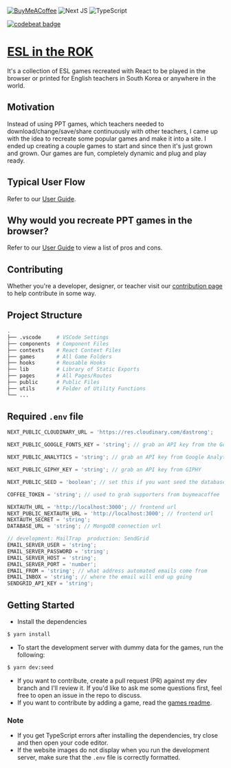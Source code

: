[![BuyMeACoffee](https://img.shields.io/badge/Buy%20Me%20a%20Coffee-ffdd00?style=for-the-badge&logo=buy-me-a-coffee&logoColor=black)](https://www.buymeacoffee.com/ycqPbFl)
![Next JS](https://img.shields.io/badge/Next-black?style=for-the-badge&logo=next.js&logoColor=white)
![TypeScript](https://img.shields.io/badge/typescript-%23007ACC.svg?style=for-the-badge&logo=typescript&logoColor=white)

[![codebeat badge](https://codebeat.co/badges/f0c149fc-47f9-4d61-8e12-6a3a61f97613)](https://codebeat.co/projects/github-com-dastrong-teacher-site-master)

# [ESL in the ROK](https://www.eslintherok.com)

It's a collection of ESL games recreated with React to be played in the browser or printed for English teachers in South Korea or anywhere in the world.

## Motivation

Instead of using PPT games, which teachers needed to download/change/save/share continuously with other teachers, I came up with the idea to recreate some popular games and make it into a site. I ended up creating a couple games to start and since then it's just grown and grown. Our games are fun, completely dynamic and plug and play ready.

## Typical User Flow

Refer to our [User Guide](https://www.eslintherok.com/guide).

## Why would you recreate PPT games in the browser?

Refer to our [User Guide](https://www.eslintherok.com/guide) to view a list of pros and cons.

## Contributing

Whether you're a developer, designer, or teacher visit our [contribution page](https://www.eslintherok.com/contribute) to help contribute in some way.

## Project Structure

```bash
.
├── .vscode     # VSCode Settings
├── components  # Component Files
├── contexts    # React Context Files
├── games       # All Game Folders
├── hooks       # Reusable Hooks
├── lib         # Library of Static Exports
├── pages       # All Pages/Routes
├── public      # Public Files
├── utils       # Folder of Utility Functions
└── ...
```

## Required `.env` file

```js
NEXT_PUBLIC_CLOUDINARY_URL = 'https://res.cloudinary.com/dastrong';

NEXT_PUBLIC_GOOGLE_FONTS_KEY = 'string'; // grab an API key from the Google Fonts API

NEXT_PUBLIC_ANALYTICS = 'string'; // grab an API key from Google Analytics

NEXT_PUBLIC_GIPHY_KEY = 'string'; // grab an API key from GIPHY

NEXT_PUBLIC_SEED = 'boolean'; // set this if you want seed the database or use the seed script

COFFEE_TOKEN = 'string'; // used to grab supporters from buymeacoffee

NEXTAUTH_URL = 'http://localhost:3000'; // frontend url
NEXT_PUBLIC_NEXTAUTH_URL = 'http://localhost:3000'; // frontend url
NEXTAUTH_SECRET = 'string';
DATABASE_URL = 'string'; // MongoDB connection url

// development: MailTrap  production: SendGrid
EMAIL_SERVER_USER = 'string';
EMAIL_SERVER_PASSWORD = 'string';
EMAIL_SERVER_HOST = 'string';
EMAIL_SERVER_PORT = 'number';
EMAIL_FROM = 'string'; // what address automated emails come from
EMAIL_INBOX = 'string'; // where the email will end up going
SENDGRID_API_KEY = 'string';
```

## Getting Started

- Install the dependencies

```bash
$ yarn install
```

- To start the development server with dummy data for the games, run the following:

```bash
$ yarn dev:seed
```

- If you want to contribute, create a pull request (PR) against my dev branch and I'll review it. If you'd like to ask me some questions first, feel free to open an issue in the repo to discuss.
- If you want to contribute by adding a game, read the [games readme](https://github.com/dastrong/ESLintheROK-front/tree/main/games#getting-started-new-game).

### Note

- If you get TypeScript errors after installing the dependencies, try close and then open your code editor.
- If the website images do not display when you run the development server, make sure that the `.env` file is correctly formatted.
